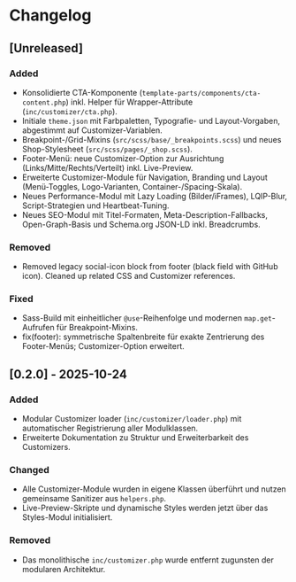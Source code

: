 # Changelog

## [Unreleased]
### Added
- Konsolidierte CTA-Komponente (`template-parts/components/cta-content.php`) inkl. Helper für Wrapper-Attribute (`inc/customizer/cta.php`).
- Initiale `theme.json` mit Farbpaletten, Typografie- und Layout-Vorgaben, abgestimmt auf Customizer-Variablen.
- Breakpoint-/Grid-Mixins (`src/scss/base/_breakpoints.scss`) und neues Shop-Stylesheet (`src/scss/pages/_shop.scss`).
- Footer-Menü: neue Customizer-Option zur Ausrichtung (Links/Mitte/Rechts/Verteilt) inkl. Live-Preview.
- Erweiterte Customizer-Module für Navigation, Branding und Layout (Menü-Toggles, Logo-Varianten, Container-/Spacing-Skala).
- Neues Performance-Modul mit Lazy Loading (Bilder/iFrames), LQIP-Blur, Script-Strategien und Heartbeat-Tuning.
- Neues SEO-Modul mit Titel-Formaten, Meta-Description-Fallbacks, Open-Graph-Basis und Schema.org JSON-LD inkl. Breadcrumbs.
### Removed
- Removed legacy social-icon block from footer (black field with GitHub icon). Cleaned up related CSS and Customizer references.

### Fixed
- Sass-Build mit einheitlicher `@use`-Reihenfolge und modernen `map.get`-Aufrufen für Breakpoint-Mixins.
- fix(footer): symmetrische Spaltenbreite für exakte Zentrierung des Footer-Menüs; Customizer-Option erweitert.

## [0.2.0] - 2025-10-24
### Added
- Modular Customizer loader (`inc/customizer/loader.php`) mit automatischer Registrierung aller Modulklassen.
- Erweiterte Dokumentation zu Struktur und Erweiterbarkeit des Customizers.

### Changed
- Alle Customizer-Module wurden in eigene Klassen überführt und nutzen gemeinsame Sanitizer aus `helpers.php`.
- Live-Preview-Skripte und dynamische Styles werden jetzt über das Styles-Modul initialisiert.

### Removed
- Das monolithische `inc/customizer.php` wurde entfernt zugunsten der modularen Architektur.
